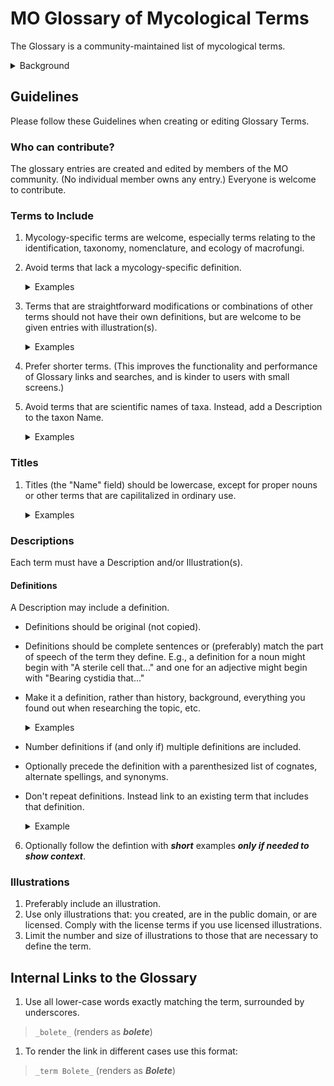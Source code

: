 # MO Glossary of Mycological Terms

The Glossary is a community-maintained list of mycological terms.

<details>
<summary>Background</summary>

The MO Glossary began in 2015 in collaboration with the Rhode Island School of Design;
students from Jean Blackburn’s Scientific Illustration class created
high-quality Creative Commons licensed scientific illustrations
of fungal anatomy terms.

The Glossary has since been improved to:

- support multiple images including both scientific illustrations and example photographs.
- include a search feature; and
- support internal links to terms as part of any Mushroom Observer markup.

One feature that needs discussion is how best to handle translations
of terms and definitions.
Discussion is welcome on the
[Mushroom Observer Google Group]([mo-general@googlegroups.com](https://groups.google.com/g/mo-general)).
You are also welcome to leave comments on the
[unofficial Mushroom Observer Facebook page](https://www.facebook.com/groups/mushroomobserver).
(But note that the facebook page is not monitored by the MO Development Team.)
</details>

<!-- ``````
##Pulk

1. Everyone is welcome to contribute to the glossary.
   Any mycology-specific terms are welcome in the glossary, e
   specially terms relating to the identification, taxonomy, nomenclature, and
   ecology of macrofungi.

2. Terms that lack a mycology-specific definition should be avoided.

3. Terms that are scientific names of fungi should be avoided (better described
   on their own name pages).

4. Terms that are straightforward modifications or combinations of other terms
   should not have their own definitions, but are welcome to be given entries
   with illustrations.

5. Entry titles (terms) should be lowercase, except for proper nouns.

6. Definitions should be original (not copied) text.

7. Definitions should be formed of complete sentences or (preferably) match the
   part-of-speech of the term they define. E.g., a definition for a noun might
   begin with "A sterile cell that..." and one for an adjective might begin with
   "Bearing cystidia that..."

8. Definitions should be numbered when (and only when) multiple definitions are included.

Two other things I'm thinking could be useful -

(A) a model glossary entry, with all the extra little parts included (plural,
alternate spellings, links to other terms to compare...) formatted in the way
other entries should follow

(B) ability to propose deletion of an entry

# Index

In collaboration with the Rhode Island School of Design, students from
Jean Blackburn’s Scientific Illustration class to create high-quality
Creative Commons licensed scientific illustrations of fungal anatomy terms.
To share these works, this new glossary feature for Mushroom Observer was created.
This release provides the bare minimum of functionality to be able to discover
and view these illustrations. New glossary terms can also be created by anyone
in the community. Currently these terms are illustrated by single images,
but my intent is to add support for multiple images including both scientific
illustrations and example photographs. There will also be a search feature,
the ability to add links to terms as part of any Mushroom Observer markup.
A particular feature that needs discussion is how best to handle translations
of these terms and their definitions.
Discussion of these features including additional desired terms are welcome
on either the Mushroom Observer mailing list (mo-general@googlegroups.com) or
the unofficial Mushroom Observer Facebook page.
``````
-->
## Guidelines

Please follow these Guidelines when creating or editing Glossary Terms.

### Who can contribute?

The glossary entries are created and edited by members of the MO community.
(No individual member owns any entry.) Everyone is welcome to contribute.

### Terms to Include

1. Mycology-specific terms are welcome, especially terms relating to
   the identification, taxonomy, nomenclature, and ecology of macrofungi.

2. Avoid terms that lack a mycology-specific definition.
   <details>
   <summary>Examples</summary>

   bad: `Calcareous`

   bad: `Cell`

   bad: `Cell Biology`

   bad: `Chemical Species`

   bad: `Chirality`

   bad: `Climate Change`

   bad: `rhombus`

   bad: `Science`

   bad: `Scientific Methodology`

   good: `character`

   good: `club fungi`
   </details>

3. Terms that are straightforward modifications or combinations of other terms
   should not have their own definitions,
   but are welcome to be given entries with illustration(s).

   <details>
   <summary>Examples</summary>

   bad:  `Transition Between Hymeniderm And Epithelium`

   good: `Lugol's Solution`

   bad:  `adnate gill connection`

   good: `adnate`
   (plus exampble showing adnate gills)
   </details>

4. Prefer shorter terms.
   (This improves the functionality and performance of Glossary links and
   searches, and is kinder to users with small screens.)

5. Avoid terms that are scientific names of taxa.
   Instead, add a Description to the taxon Name.

   <details>
   <summary>Examples</summary>

   bad:  `Agaricales`

   bad:  `Basidiomycota`

   bad: `Eukarya`

   good: `bolete`
   </details>

   <!--
   ["Agaricales",
    "Basidiomycota",
    "Lichen",
    "Subulicystidium",
    "Eukarya",
    "Agaricomycetes",
    "Myxomycetes",
    "Conifer",
    "Plasmodium",
    "Gloeocystidium",
    "Hypha",
    "Oidium",
    "Ozonium",
    "Ascomycete",
    "Bacteria",
    "Dermatophyte",
    "Agaricales",
    "Chytridiomycota",
    "Flora",
    "Slime mold",
    "Glomeromycota",
    "Cyanobacteria",
    "Lepiotoid",
    "Lichenicolous",
    "Mold",
    "Fungus",
    "Agaricales",
    "Foliose",
    "Crustose",
    "Rotula"]
   -->

### Titles

1. Titles (the "Name" field) should be lowercase, except for proper nouns or
   other terms that are capilitalized in ordinary use.
   <details>
   <summary>Examples</summary>
   <div style="background-color: rgb(80, 80, 80);">

   bad:  `Bolete`

   good: `bolete`

   good: `RPB2`
   </div>
   </details>

### Descriptions

Each term must have a Description and/or Illustration(s).

#### Definitions

A Description may include a definition.

- Definitions should be original (not copied).

- Definitions should be complete sentences or
   (preferably) match the part of speech of the term they define.
   E.g., a definition for a noun might begin with "A sterile cell that..." and
   one for an adjective might begin with "Bearing cystidia that..."

- Make it a definition, rather than history, background, everything you found out
   when researching the topic, etc.

   <details>
   <summary>Examples</summary>
   <div style="background-color: rgb(80, 80, 80);">

   ```text
      bad:  Casing Layer
            1. When mushrooms are cultivated indoors or outdoors,
            they are often developed using a layered system involving a variety of
            potential materials. The casing layer is the top-most layer which
            covers all of the layers. It can be composed of moist materials such
            as peat, gypsum, vermiculite, and/or several other optional materials.
            This moisture-promoting layer dramatically enhances mushroom formation
            as well as more abundant mushroom growth in most cultivated species.
            Some mushroom species require a casing layer in order to fruit,
            or to fruit with any significance.

      good: Casing Layer
            The top-most layer of material used in indoor mushroom cultivation.
   ```

   </div>
   </details>

- Number definitions if (and only if) multiple definitions are included.

- Optionally precede the definition with a parenthesized list of cognates,
   alternate spellings, and synonyms.

- Don't repeat definitions. Instead link to an existing term
   that includes that definition.

   <details>
   <summary>Example</summary>

   bad:

      Spiciform:

         1. Exhibiting spike-shaped projections.

      Spicules:

      (Spiculate, Spiculose, Spiculum)

         1. Exhibiting many small spines.

         2. Small spikes.

   good:

      spiciform:

         Having _spicules_.

      spicules:

         (spiculate, spiculose, spiculum, spiciform)

         Small spikes or spines.

   </details>

6. Optionally follow the defintion with ***short*** examples
   ***only if needed to show context***.

### Illustrations

1. Preferably include an illustration.
2. Use only illustrations that:
   you created,
   are in the public domain, or
   are licensed.
   Comply with the license terms if you use licensed illustrations.
3. Limit the number and size of illustrations
   to those that are necessary to define the term.

## Internal Links to the Glossary

1. Use all lower-case words exactly matching the term, surrounded by underscores.

>`_bolete_` (renders as ***bolete***)

1. To render the link in different cases use this format:

>`_term Bolete_` (renders as ***Bolete***)
